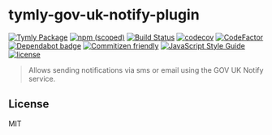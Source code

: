 # tymly-gov-uk-notify-plugin
[![Tymly Package](https://img.shields.io/badge/tymly-package-blue.svg)](https://tymly.io/)
[![npm (scoped)](https://img.shields.io/npm/v/@wmfs/tymly-gov-uk-notify-plugin.svg)](https://www.npmjs.com/package/@wmfs/tymly-gov-uk-notify-plugin)
[![Build Status](https://travis-ci.org/wmfs/tymly-gov-uk-notify-plugin.svg?branch=master)](https://travis-ci.org/wmfs/tymly-gov-uk-notify-plugin)
[![codecov](https://codecov.io/gh/wmfs/tymly-gov-uk-notify-plugin/branch/master/graph/badge.svg)](https://codecov.io/gh/wmfs/tymly-gov-uk-notify-plugin)
[![CodeFactor](https://www.codefactor.io/repository/github/wmfs/tymly-gov-uk-notify-plugin/badge)](https://www.codefactor.io/repository/github/wmfs/tymly-gov-uk-notify-plugin)
[![Dependabot badge](https://img.shields.io/badge/Dependabot-active-brightgreen.svg)](https://dependabot.com/)
[![Commitizen friendly](https://img.shields.io/badge/commitizen-friendly-brightgreen.svg)](http://commitizen.github.io/cz-cli/)
[![JavaScript Style Guide](https://img.shields.io/badge/code_style-standard-brightgreen.svg)](https://standardjs.com)
[![license](https://img.shields.io/github/license/mashape/apistatus.svg)](https://github.com/wmfs/tymly/blob/master/packages/pg-concat/LICENSE)

> Allows sending notifications via sms or email using the GOV UK Notify service.


## <a name="license"></a>License

MIT
